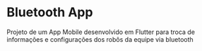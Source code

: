 # Bluetooth App

Projeto de um App Mobile desenvolvido em Flutter para troca de informações e configurações dos robôs da equipe via bluetooth

